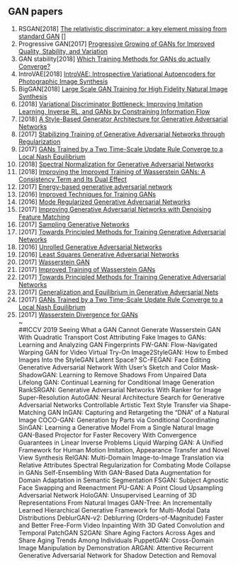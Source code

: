 ## GAN papers


1. RSGAN[2018] [The relativistic discriminator: a key element missing from standard GAN](https://arxiv.org/abs/1807.00734) []
2. Progressive GAN[2017] [Progressive Growing of GANs for Improved Quality, Stability, and Variation](https://arxiv.org/abs/1710.10196)
3. GAN stability[2018] [Which Training Methods for GANs do actually Converge?](https://arxiv.org/abs/1801.04406)
4. IntroVAE[2018] [IntroVAE: Introspective Variational Autoencoders for Photographic Image Synthesis](https://arxiv.org/abs/1807.06358) 
5. BigGAN[2018] [Large Scale GAN Training for High Fidelity Natural Image Synthesis](https://arxiv.org/abs/1809.11096)
6. [2018] [Variational Discriminator Bottleneck: Improving Imitation Learning, Inverse RL, and GANs by Constraining Information Flow](https://arxiv.org/abs/1810.00821)
7. [2018] [A Style-Based Generator Architecture for Generative Adversarial Networks](https://arxiv.org/abs/1812.04948)
8. [2017] [Stabilizing Training of Generative Adversarial Networks through Regularization](https://arxiv.org/abs/1705.09367)
9. [2017] [GANs Trained by a Two Time-Scale Update Rule Converge to a Local Nash Equilibrium](https://arxiv.org/abs/1706.08500)
10. [2018] [Spectral Normalization for Generative Adversarial Networks](https://arxiv.org/abs/1802.05957)
11. [2018] [Improving the Improved Training of Wasserstein GANs: A Consistency Term and Its Dual Effect](https://arxiv.org/abs/1803.01541)
12. [2017] [Energy-based generative adversarial network](https://arxiv.org/abs/1609.03126)
13. [2016] [Improved Techniques for Training GANs](https://arxiv.org/abs/1606.03498)
14. [2016] [Mode Regularized Generative Adversarial Networks](https://arxiv.org/abs/1612.02136)
15. [2017] [Improving Generative Adversarial Networks with Denoising Feature Matching](https://openreview.net/forum?id=S1X7nhsxl)
16. [2017] [Sampling Generative Networks](https://arxiv.org/abs/1609.04468)
17. [2017] [Towards Principled Methods for Training Generative Adversarial Networks](https://arxiv.org/abs/1701.04862)
18. [2016] [Unrolled Generative Adversarial Networks](https://arxiv.org/abs/1611.02163)
19. [2016] [Least Squares Generative Adversarial Networks](https://arxiv.org/abs/1611.04076)
20. [2017] [Wasserstein GAN](https://arxiv.org/abs/1701.07875)
21. [2017] [Improved Training of Wasserstein GANs](https://arxiv.org/abs/1704.00028)
22. [2017] [Towards Principled Methods for Training Generative Adversarial Networks](https://arxiv.org/abs/1701.04862)
23. [2017] [Generalization and Equilibrium in Generative Adversarial Nets](https://arxiv.org/abs/1703.00573)
24. [2017] [GANs Trained by a Two Time-Scale Update Rule Converge to a Local Nash Equilibrium](https://arxiv.org/abs/1706.08500)
25. [2017] [Wasserstein Divergence for GANs](https://arxiv.org/abs/1712.01026)                                                                                                                           
~                                                                               
##ICCV 2019
Seeing What a GAN Cannot Generate
Wasserstein GAN With Quadratic Transport Cost
Attributing Fake Images to GANs: Learning and Analyzing GAN Fingerprints
FW-GAN: Flow-Navigated Warping GAN for Video Virtual Try-On
Image2StyleGAN: How to Embed Images Into the StyleGAN Latent Space?
SC-FEGAN: Face Editing Generative Adversarial Network With User’s Sketch and Color
Mask-ShadowGAN: Learning to Remove Shadows From Unpaired Data
Lifelong GAN: Continual Learning for Conditional Image Generation
RankSRGAN: Generative Adversarial Networks With Ranker for Image Super-Resolution
AutoGAN: Neural Architecture Search for Generative Adversarial Networks
Controllable Artistic Text Style Transfer via Shape-Matching GAN
InGAN: Capturing and Retargeting the “DNA” of a Natural Image
COCO-GAN: Generation by Parts via Conditional Coordinating
SinGAN: Learning a Generative Model From a Single Natural Image
GAN-Based Projector for Faster Recovery With Convergence Guarantees in Linear Inverse Problems
Liquid Warping GAN: A Unified Framework for Human Motion Imitation, Appearance Transfer and Novel View Synthesis
RelGAN: Multi-Domain Image-to-Image Translation via Relative Attributes
Spectral Regularization for Combating Mode Collapse in GANs
Self-Ensembling With GAN-Based Data Augmentation for Domain Adaptation in Semantic Segmentation
FSGAN: Subject Agnostic Face Swapping and Reenactment
PU-GAN: A Point Cloud Upsampling Adversarial Network
HoloGAN: Unsupervised Learning of 3D Representations From Natural Images
GAN-Tree: An Incrementally Learned Hierarchical Generative Framework for Multi-Modal Data Distributions
DeblurGAN-v2: Deblurring (Orders-of-Magnitude) Faster and Better
Free-Form Video Inpainting With 3D Gated Convolution and Temporal PatchGAN
S2GAN: Share Aging Factors Across Ages and Share Aging Trends Among Individuals
PuppetGAN: Cross-Domain Image Manipulation by Demonstration	
ARGAN: Attentive Recurrent Generative Adversarial Network for Shadow Detection and Removal

